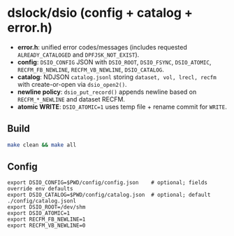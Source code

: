
# dslock/dsio (config + catalog + error.h)

- **error.h**: unified error codes/messages (includes requested `ALREADY_CATALOGED` and `DPFJSK_NOT_EXIST`).
- **config**: `DSIO_CONFIG` JSON with `DSIO_ROOT`, `DSIO_FSYNC`, `DSIO_ATOMIC`, `RECFM_FB_NEWLINE`, `RECFM_VB_NEWLINE`, `DSIO_CATALOG`.
- **catalog**: NDJSON `catalog.jsonl` storing `dataset, vol, lrecl, recfm` with create-or-open via `dsio_open2()`.
- **newline policy**: `dsio_put_record()` appends newline based on `RECFM_*_NEWLINE` and dataset RECFM.
- **atomic WRITE**: `DSIO_ATOMIC=1` uses temp file + rename commit for `WRITE`.

## Build
```bash
make clean && make all
```

## Config
```
export DSIO_CONFIG=$PWD/config/config.json    # optional; fields override env defaults
export DSIO_CATALOG=$PWD/config/catalog.json  # optional; default ./config/catalog.jsonl
export DSIO_ROOT=/dev/shm
export DSIO_ATOMIC=1
export RECFM_FB_NEWLINE=1
export RECFM_VB_NEWLINE=0
```
